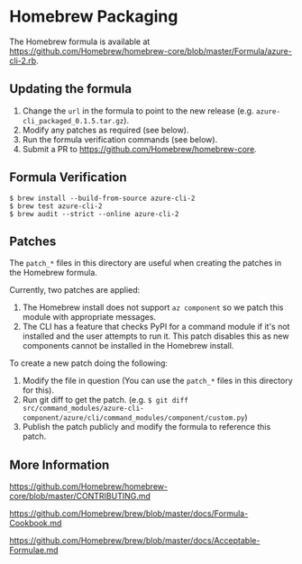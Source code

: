 Homebrew Packaging
==================

The Homebrew formula is available at https://github.com/Homebrew/homebrew-core/blob/master/Formula/azure-cli-2.rb.


Updating the formula
--------------------
1. Change the `url` in the formula to point to the new release (e.g. `azure-cli_packaged_0.1.5.tar.gz`).
2. Modify any patches as required (see below).
3. Run the formula verification commands (see below).
4. Submit a PR to https://github.com/Homebrew/homebrew-core.


Formula Verification
--------------------

```
$ brew install --build-from-source azure-cli-2
$ brew test azure-cli-2
$ brew audit --strict --online azure-cli-2
```


Patches
-------
The `patch_*` files in this directory are useful when creating the patches in the Homebrew formula.

Currently, two patches are applied:
1. The Homebrew install does not support `az component` so we patch this module with appropriate messages.
2. The CLI has a feature that checks PyPI for a command module if it's not installed and the user attempts to run it.
    This patch disables this as new components cannot be installed in the Homebrew install.

To create a new patch doing the following:
1. Modify the file in question (You can use the `patch_*` files in this directory for this).
2. Run git diff to get the patch. (e.g. `$ git diff src/command_modules/azure-cli-component/azure/cli/command_modules/component/custom.py`)
3. Publish the patch publicly and modify the formula to reference this patch.


More Information
----------------
https://github.com/Homebrew/homebrew-core/blob/master/CONTRIBUTING.md

https://github.com/Homebrew/brew/blob/master/docs/Formula-Cookbook.md

https://github.com/Homebrew/brew/blob/master/docs/Acceptable-Formulae.md
